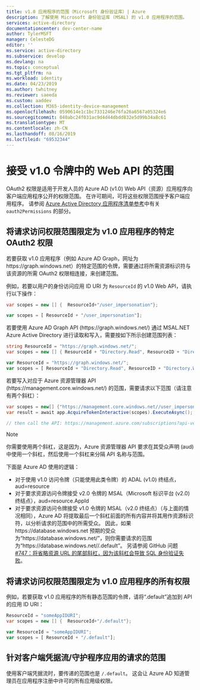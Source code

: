 ```yaml
---
title: v1.0 应用程序的范围（Microsoft 身份验证库）| Azure
description: 了解使用 Microsoft 身份验证库 (MSAL) 的 v1.0 应用程序的范围。
services: active-directory
documentationcenter: dev-center-name
author: TylerMSFT
manager: CelesteDG
editor: ''
ms.service: active-directory
ms.subservice: develop
ms.devlang: na
ms.topic: conceptual
ms.tgt_pltfrm: na
ms.workload: identity
ms.date: 04/23/2019
ms.author: twhitney
ms.reviewer: saeeda
ms.custom: aaddev
ms.collection: M365-identity-device-management
ms.openlocfilehash: 0590614e1c1bc7331246e76fa26a6567a05324e6
ms.sourcegitcommit: 040abc24f031ac9d4d44dbdd832e5d99b34a8c61
ms.translationtype: MT
ms.contentlocale: zh-CN
ms.lasthandoff: 08/16/2019
ms.locfileid: "69532344"
---
```

# <a name="scopes-for-a-web-api-accepting-v10-tokens"></a>接受 v1.0 令牌中的 Web API 的范围

OAuth2 权限是适用于开发人员的 Azure AD (v1.0) Web API（资源）应用程序向客户端应用程序公开的权限范围。 在许可期间，可将这些权限范围授予客户端应用程序。 请参阅 [Azure Active Directory 应用程序清单参考](reference-app-manifest.md#manifest-reference)中有关 `oauth2Permissions` 的部分。

## <a name="scopes-to-request-access-to-specific-oauth2-permissions-of-a-v10-application"></a>将请求访问权限范围限定为 v1.0 应用程序的特定 OAuth2 权限
若要获取 v1.0 应用程序（例如 Azure AD Graph，网址为 https:\//graph.windows.net）的特定范围的令牌，需要通过将所需资源标识符与该资源的所需 OAuth2 权限相连接，来创建范围。

例如，若要以用户的身份访问应用 ID URI 为 `ResourceId` 的 v1.0 Web API，请执行以下操作：

```csharp
var scopes = new [] {  ResourceId+"/user_impersonation"};
```

```javascript
var scopes = [ ResourceId + "/user_impersonation"];
```

若要使用 Azure AD Graph API (https:\//graph.windows.net/) 通过 MSAL.NET Azure Active Directory 进行读取和写入，需要按如下所示创建范围列表：

```csharp
string ResourceId = "https://graph.windows.net/";
var scopes = new [] { ResourceId + "Directory.Read", ResourceID + "Directory.Write"}
```

```javascript
var ResourceId = "https://graph.windows.net/";
var scopes = [ ResourceId + "Directory.Read", ResourceID + "Directory.Write"];
```

若要写入对应于 Azure 资源管理器 API (https:\//management.core.windows.net/) 的范围，需要请求以下范围（请注意有两个斜杠）：

```csharp
var scopes = new[] {"https://management.core.windows.net//user_impersonation"};
var result = await app.AcquireTokenInteractive(scopes).ExecuteAsync();

// then call the API: https://management.azure.com/subscriptions?api-version=2016-09-01
```

> [!NOTE]
> 你需要使用两个斜杠，这是因为，Azure 资源管理器 API 要求在其受众声明 (aud) 中使用一个斜杠，然后使用一个斜杠来分隔 API 名称与范围。

下面是 Azure AD 使用的逻辑：

- 对于使用 v1.0 访问令牌（只能使用此类令牌）的 ADAL (v1.0) 终结点，aud=resource
- 对于要求资源访问令牌接受 v2.0 令牌的 MSAL（Microsoft 标识平台 (v2.0) 终结点），aud=resource.AppId
- 对于要求资源访问令牌接受 v1.0 令牌的 MSAL（v2.0 终结点）（与上面的情况相同），Azure AD 将提取最后一个斜杠前面的所有内容并将其用作资源标识符，以分析请求的范围中的所需受众。 因此，如果 https:\//database.windows.net 预期的受众为“https:\//database.windows.net/”，则你需要请求的范围为“https:\//database.windows.net//.default”。 另请参阅 GitHub 问题 [#747：将省略资源 URL 的尾部斜杠，因为该斜杠会导致 SQL 身份验证失败](https://github.com/AzureAD/microsoft-authentication-library-for-dotnet/issues/747)。

## <a name="scopes-to-request-access-to-all-the-permissions-of-a-v10-application"></a>将请求访问权限范围限定为 v1.0 应用程序的所有权限
例如，若要获取 v1.0 应用程序的所有静态范围的令牌，请将“.default”追加到 API 的应用 ID URI：

```csharp
ResourceId = "someAppIDURI";
var scopes = new [] {  ResourceId+"/.default"};
```

```javascript
var ResourceId = "someAppIDURI";
var scopes = [ ResourceId + "/.default"];
```

## <a name="scopes-to-request-for-client-credential-flow--daemon-app"></a>针对客户端凭据流/守护程序应用的请求的范围
使用客户端凭据流时，要传递的范围也是 `/.default`。 这会让 Azure AD 知道管理员在应用程序注册中许可的所有应用级权限。
